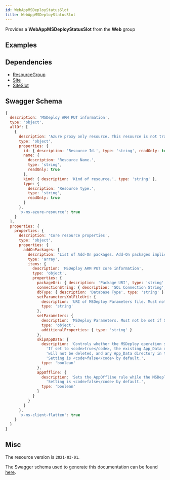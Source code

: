 ```yaml
---
id: WebAppMSDeployStatusSlot
title: WebAppMSDeployStatusSlot
---
```

Provides a **WebAppMSDeployStatusSlot** from the **Web** group
## Examples
## Dependencies
- [ResourceGroup](../Resources/ResourceGroup.md)
- [Site](../Web/Site.md)
- [SiteSlot](../Web/SiteSlot.md)
## Swagger Schema
```js
{
  description: 'MSDeploy ARM PUT information',
  type: 'object',
  allOf: [
    {
      description: 'Azure proxy only resource. This resource is not tracked by Azure Resource Manager.',
      type: 'object',
      properties: {
        id: { description: 'Resource Id.', type: 'string', readOnly: true },
        name: {
          description: 'Resource Name.',
          type: 'string',
          readOnly: true
        },
        kind: { description: 'Kind of resource.', type: 'string' },
        type: {
          description: 'Resource type.',
          type: 'string',
          readOnly: true
        }
      },
      'x-ms-azure-resource': true
    }
  ],
  properties: {
    properties: {
      description: 'Core resource properties',
      type: 'object',
      properties: {
        addOnPackages: {
          description: 'List of Add-On packages. Add-On packages implicitly enable the Do Not Delete MSDeploy rule.',
          type: 'array',
          items: {
            description: 'MSDeploy ARM PUT core information',
            type: 'object',
            properties: {
              packageUri: { description: 'Package URI', type: 'string' },
              connectionString: { description: 'SQL Connection String', type: 'string' },
              dbType: { description: 'Database Type', type: 'string' },
              setParametersXmlFileUri: {
                description: 'URI of MSDeploy Parameters file. Must not be set if SetParameters is used.',
                type: 'string'
              },
              setParameters: {
                description: 'MSDeploy Parameters. Must not be set if SetParametersXmlFileUri is used.',
                type: 'object',
                additionalProperties: { type: 'string' }
              },
              skipAppData: {
                description: 'Controls whether the MSDeploy operation skips the App_Data directory.\n' +
                  'If set to <code>true</code>, the existing App_Data directory on the destination\n' +
                  'will not be deleted, and any App_Data directory in the source will be ignored.\n' +
                  'Setting is <code>false</code> by default.',
                type: 'boolean'
              },
              appOffline: {
                description: 'Sets the AppOffline rule while the MSDeploy operation executes.\n' +
                  'Setting is <code>false</code> by default.',
                type: 'boolean'
              }
            }
          }
        }
      },
      'x-ms-client-flatten': true
    }
  }
}
```
## Misc
The resource version is `2021-03-01`.

The Swagger schema used to generate this documentation can be found [here](https://github.com/Azure/azure-rest-api-specs/tree/main/specification/web/resource-manager/Microsoft.Web/stable/2021-03-01/WebApps.json).

